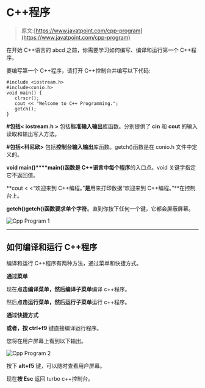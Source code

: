 # C++程序

> 原文:[https://www.javatpoint.com/cpp-program](https://www.javatpoint.com/cpp-program)

在开始 C++语言的 abcd 之前，你需要学习如何编写、编译和运行第一个 C++程序。

要编写第一个 C++程序，请打开 C++控制台并编写以下代码:

```
#include <iostream.h>
#include<conio.h>
void main() {
   clrscr();
   cout << "Welcome to C++ Programming."; 
   getch();
}

```

**#包括< iostream.h >** 包括**标准输入输出**库函数。分别提供了 **cin** 和 **cout** 的输入读取和输出写入方法。

**#包括<科尼欧>** 包括**控制台输入输出**库函数。getch()函数是在 conio.h 文件中定义的。

**void main()****main()函数是 C++语言中每个程序**的入口点。void 关键字指定它不返回值。

**cout < <“欢迎来到 C++编程。”**是**用来打印数据“欢迎来到 C++编程。”**在控制台上。

**getch()**getch()函数**要求单个字符**。直到你按下任何一个键，它都会屏蔽屏幕。

![Cpp Program 1](../Images/15b561a4994e8046df2de1c8606cc5d8.png)

* * *

## 如何编译和运行 C++程序

编译和运行 C++程序有两种方法，通过菜单和快捷方式。

**通过菜单**

现在**点击编译菜单，然后编译子菜单**编译 c++程序。

然后**点击运行菜单，然后运行子菜单**运行 c++程序。

**通过快捷方式**

**或者，按 ctrl+f9** 键直接编译运行程序。

您将在用户屏幕上看到以下输出。

![Cpp Program 2](../Images/9435312fb95bc7a59e8b522e97c5f879.png)

按下 **alt+f5** 键，可以随时查看用户屏幕。

现在**按 Esc** 返回 turbo c++控制台。